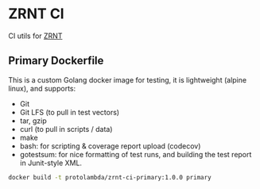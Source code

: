 # ZRNT CI

CI utils for [ZRNT](https://github.com/protolambda/zrnt)

## Primary Dockerfile

This is a custom Golang docker image for testing,
 it is lightweight (alpine linux), and supports:
- Git
- Git LFS (to pull in test vectors)
- tar, gzip
- curl (to pull in scripts / data)
- make
- bash: for scripting & coverage report upload (codecov)
- gotestsum: for nice formatting of test runs,
 and building the test report in Junit-style XML.

```bash
docker build -t protolambda/zrnt-ci-primary:1.0.0 primary
```
